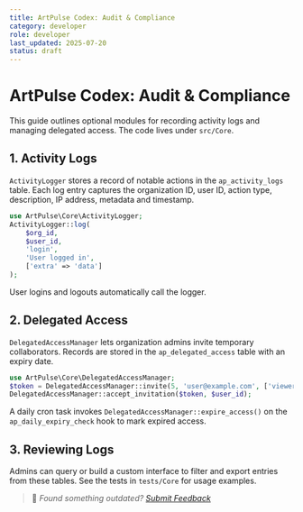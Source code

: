 ```yaml
---
title: ArtPulse Codex: Audit & Compliance
category: developer
role: developer
last_updated: 2025-07-20
status: draft
---
```

# ArtPulse Codex: Audit & Compliance

This guide outlines optional modules for recording activity logs and managing delegated access. The code lives under `src/Core`.

## 1. Activity Logs

`ActivityLogger` stores a record of notable actions in the `ap_activity_logs` table. Each log entry captures the organization ID, user ID, action type, description, IP address, metadata and timestamp.

```php
use ArtPulse\Core\ActivityLogger;
ActivityLogger::log(
    $org_id,
    $user_id,
    'login',
    'User logged in',
    ['extra' => 'data']
);
```

User logins and logouts automatically call the logger.

## 2. Delegated Access

`DelegatedAccessManager` lets organization admins invite temporary collaborators. Records are stored in the `ap_delegated_access` table with an expiry date.

```php
use ArtPulse\Core\DelegatedAccessManager;
$token = DelegatedAccessManager::invite(5, 'user@example.com', ['viewer'], '2025-01-01');
DelegatedAccessManager::accept_invitation($token, $user_id);
```

A daily cron task invokes `DelegatedAccessManager::expire_access()` on the `ap_daily_expiry_check` hook to mark expired access.

## 3. Reviewing Logs

Admins can query or build a custom interface to filter and export entries from these tables. See the tests in `tests/Core` for usage examples.

> 💬 *Found something outdated? [Submit Feedback](feedback.md)*
